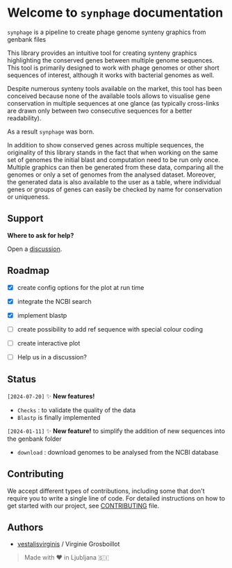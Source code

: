 # Welcome to `synphage` documentation

`synphage` is a pipeline to create phage genome synteny graphics from genbank files

This library provides an intuitive tool for creating synteny graphics highlighting the conserved genes between multiple genome sequences.  
This tool is primarily designed to work with phage genomes or other short sequences of interest, although it works with bacterial genomes as well.

Despite numerous synteny tools available on the market, this tool has been conceived because none of the available tools allows to visualise gene conservation in multiple sequences at one glance (as typically cross-links are drawn only between two consecutive sequences for a better readability).

As a result `synphage` was born.  

In addition to show conserved genes across multiple sequences, the originality of this library stands in the fact that when working on the same set of genomes the initial blast and computation need to be run only once. Multiple graphics can then be generated from these data, comparing all the genomes or only a set of genomes from the analysed dataset. Moreover, the generated data is also available to the user as a table, where individual genes or groups of genes can easily be checked by name for conservation or uniqueness.


## Support

**Where to ask for help?**

Open a [discussion](https://github.com/vestalisvirginis/synphage/discussions).


## Roadmap

- [x] create config options for the plot at run time
- [x] integrate the NCBI search
- [x] implement blastp 
- [ ] create possibility to add ref sequence with special colour coding
- [ ] create interactive plot 
- [ ] Help us in a discussion?
 

## Status

`[2024-07-20]`   ✨ __New features!__  
- `Checks` : to validate the quality of the data
- `Blastp` is finally implemented

  
`[2024-01-11]`   ✨ __New feature!__   to simplify the addition of new sequences into the genbank folder
 - `download` : download genomes to be analysed from the NCBI database 


## Contributing 

We accept different types of contributions, including some that don't require you to write a single line of code. For detailed instructions on how to get started with our project, see [CONTRIBUTING](CONTRIBUTING.md) file.


## Authors
- [vestalisvirginis](https://github.com/vestalisvirginis) / Virginie Grosboillot

> Made with ❤️ in Ljubljana 🇸🇮